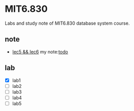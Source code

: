 # MIT6.830
Labs and study note of MIT6.830 database system course.


## note
- [lec5 && lec6](http://db.cs.berkeley.edu/papers/fntdb07-architecture.pdf) my note:[todo](https://github.com/xiebei1108)

## lab 
- [x] lab1
- [ ] lab2
- [ ] lab3
- [ ] lab4
- [ ] lab5
